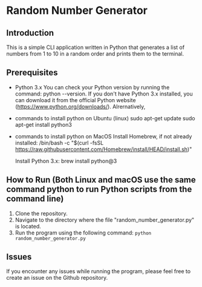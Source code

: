 # Random Number Generator

## Introduction

This is a simple CLI application written in Python that generates a list of numbers from 1 to 10 in a random order and prints them to the terminal.

## Prerequisites

- Python 3.x
You can check your Python version by running the command: python --version. If you don't have Python 3.x installed, you can download it from the official Python website (https://www.python.org/downloads/). Alrernatively,
- commands to install python on Ubuntu (linux)
    sudo apt-get update
    sudo apt-get install python3

- commands to install python on MacOS
    Install Homebrew, if not already installed: 
         /bin/bash -c "$(curl -fsSL https://raw.githubusercontent.com/Homebrew/install/HEAD/install.sh)"

    Install Python 3.x:
         brew install python@3

## How to Run (Both Linux and macOS use the same command python to run Python scripts from the command line)

1. Clone the repository.
2. Navigate to the directory where the file "random_number_generator.py" is located.
3. Run the program using the following command: `python random_number_generator.py`

## Issues

If you encounter any issues while running the program, please feel free to create an issue on the Github repository.
